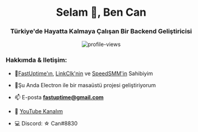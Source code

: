 <h1 align="center">Selam 👋, Ben Can</h1>

<h3 align="center">Türkiye'de Hayatta Kalmaya Çalışan Bir Backend Geliştiricisi </h3>
<center>
<img src="https://komarev.com/ghpvc/?username=fastuptime&style=for-the-badge" alt="profile-views" /> 
</center>
<h3 align="left">Hakkımda & Iletişim:</h3>

- 🔭<a href="https://fastuptime.com/">FastUptime'ın</a>, <a href="https://linkclk.com/">LinkClk'nin</a> ve <a href="https://speedsmm.com/">SpeedSMM'in</a>  Sahibiyim<br>

- 🌱Şu Anda Electron ile bir masaüstü projesi geliştiriyorum <br>

- 📫 E-posta **fastuptime@gmail.com**<br>

- 📣 <a href="https://www.youtube.com/channel/UCOBPKI0p2_zpJHydUBu99hg">YouTube Kanalım</a>

- 💻 Discord: ☆ Can#8830

